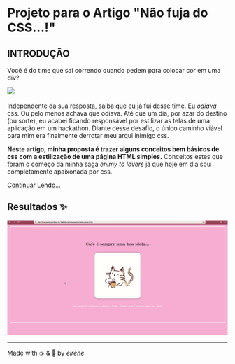 # Projeto para o Artigo "Não fuja do CSS...!"

## INTRODUÇÃO

Você é do time que sai correndo quando pedem para colocar cor em uma div?

<img
        src="https://media.giphy.com/media/136R8yWROgZ7QQ/giphy.gif"
        width="500"
/>

Independente da sua resposta, saiba que eu já fui desse time. Eu *odiava* css. Ou pelo menos achava que odiava. Até que um dia, por azar do destino (ou sorte), eu acabei ficando responsável por estilizar as telas de uma aplicação em um hackathon. Diante desse desafio, o único caminho viável para mim era finalmente derrotar meu arqui inimigo css.

**Neste artigo, minha proposta é trazer alguns conceitos bem básicos de css com a estilização de uma página HTML simples.** Conceitos estes que foram o começo da minha saga *enimy to lovers* já que hoje em dia sou completamente apaixonada por css.

[Continuar Lendo...]()

## Resultados :sparkles:

<img
        src="./assets/resultado-final.gif"
        width="800"
/>

<hr> 

Made with ☕ & &#128156; by *eirene*


